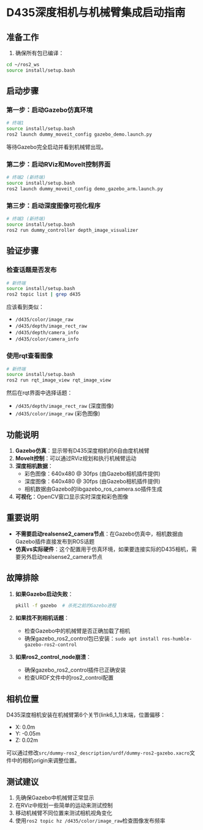 # D435深度相机与机械臂集成启动指南

## 准备工作

1. 确保所有包已编译：
```bash
cd ~/ros2_ws
source install/setup.bash
```

## 启动步骤

### 第一步：启动Gazebo仿真环境
```bash
# 终端1
source install/setup.bash
ros2 launch dummy_moveit_config gazebo_demo.launch.py
```

等待Gazebo完全启动并看到机械臂出现。

### 第二步：启动RViz和MoveIt控制界面  
```bash
# 终端2 (新终端)
source install/setup.bash
ros2 launch dummy_moveit_config demo_gazebo_arm.launch.py
```

### 第三步：启动深度图像可视化程序
```bash
# 终端3 (新终端)
source install/setup.bash
ros2 run dummy_controller depth_image_visualizer
```

## 验证步骤

### 检查话题是否发布
```bash
# 新终端
source install/setup.bash
ros2 topic list | grep d435
```

应该看到类似：
- `/d435/color/image_raw`
- `/d435/depth/image_rect_raw`
- `/d435/depth/camera_info`
- `/d435/color/camera_info`

### 使用rqt查看图像
```bash
# 新终端
source install/setup.bash
ros2 run rqt_image_view rqt_image_view
```

然后在rqt界面中选择话题：
- `/d435/depth/image_rect_raw` (深度图像)
- `/d435/color/image_raw` (彩色图像)

## 功能说明

1. **Gazebo仿真**：显示带有D435深度相机的6自由度机械臂
2. **MoveIt控制**：可以通过RViz规划和执行机械臂运动
3. **深度相机数据**：
   - 彩色图像：640x480 @ 30fps (由Gazebo相机插件提供)
   - 深度图像：640x480 @ 30fps (由Gazebo相机插件提供)
   - 相机数据由Gazebo的libgazebo_ros_camera.so插件生成
4. **可视化**：OpenCV窗口显示实时深度和彩色图像

## 重要说明

- **不需要启动realsense2_camera节点**：在Gazebo仿真中，相机数据由Gazebo插件直接发布到ROS话题
- **仿真vs实际硬件**：这个配置用于仿真环境，如果要连接实际的D435相机，需要另外启动realsense2_camera节点

## 故障排除

1. **如果Gazebo启动失败**：
   ```bash
   pkill -f gazebo  # 杀死之前的Gazebo进程
   ```

2. **如果找不到相机话题**：
   - 检查Gazebo中的机械臂是否正确加载了相机
   - 确保gazebo_ros2_control包已安装：`sudo apt install ros-humble-gazebo-ros2-control`

3. **如果ros2_control_node崩溃**：
   - 确保gazebo_ros2_control插件已正确安装
   - 检查URDF文件中的ros2_control配置

## 相机位置

D435深度相机安装在机械臂第6个关节(link6_1_1)末端，位置偏移：
- X: 0.0m
- Y: -0.05m  
- Z: 0.02m

可以通过修改`src/dummy-ros2_description/urdf/dummy-ros2-gazebo.xacro`文件中的相机origin来调整位置。

## 测试建议

1. 先确保Gazebo中机械臂正常显示
2. 在RViz中规划一些简单的运动来测试控制
3. 移动机械臂不同位置来测试相机视角变化
4. 使用`ros2 topic hz /d435/color/image_raw`检查图像发布频率 